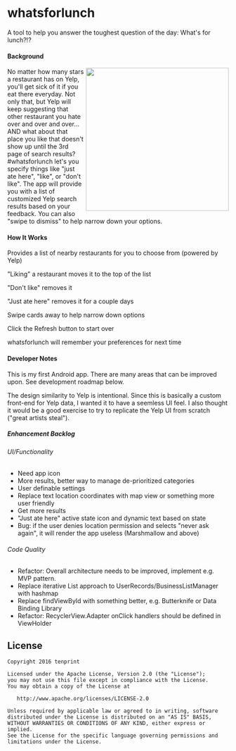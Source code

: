 # whatsforlunch
A tool to help you answer the toughest question of the day: What's for lunch?!?

#### Background
<img src="https://cloud.githubusercontent.com/assets/11450465/14229888/806b9cd6-f910-11e5-9f5f-982ea09fe3a1.gif" width="325" align="right">

No matter how many stars a restaurant has on Yelp, you'll get sick of it if you eat there everyday.  Not only that, but Yelp will keep suggesting that other restaurant you hate over and over and over...  AND what about that place you like that doesn't show up until the 3rd page of search results?  #whatsforlunch let's you specify things like "just ate here", "like", or "don't like".  The app will provide you with a list of customized Yelp search results based on your feedback.  You can also "swipe to dismiss" to help narrow down your options.

#### How It Works

Provides a list of nearby restaurants for you to choose from (powered by Yelp)

"Liking" a restaurant moves it to the top of the list

"Don't like" removes it
 
"Just ate here" removes it for a couple days

Swipe cards away to help narrow down options

Click the Refresh button to start over

whatsforlunch will remember your preferences for next time

#### Developer Notes
This is my first Android app.  There are many areas that can be improved upon.  See development roadmap below.

The design similarity to Yelp is intentional.  Since this is basically a custom front-end for Yelp data, I wanted it to have a seemless UI feel. I also thought it would be a good exercise to try to replicate the Yelp UI from scratch ("great artists steal").

##### Enhancement Backlog
###### UI/Functionality
- Need app icon
- More results, better way to manage de-prioritized categories
- User definable settings
- Replace text location coordinates with map view or something more user friendly
- Get more results
- "Just ate here" active state icon and dynamic text based on state
- Bug: if the user denies location permission and selects "never ask again", it will render the app useless (Marshmallow and above)

###### Code Quality
- Refactor: Overall architecture needs to be improved, implement e.g. MVP pattern.
- Replace iterative List approach to UserRecords/BusinessListManager with hashmap
- Replace findViewById with something better, e.g. Butterknife or Data Binding Library
- Refactor: RecyclerView.Adapter onClick handlers should be defined in ViewHolder

License
--------

    Copyright 2016 tenprint

    Licensed under the Apache License, Version 2.0 (the "License");
    you may not use this file except in compliance with the License.
    You may obtain a copy of the License at

       http://www.apache.org/licenses/LICENSE-2.0

    Unless required by applicable law or agreed to in writing, software
    distributed under the License is distributed on an "AS IS" BASIS,
    WITHOUT WARRANTIES OR CONDITIONS OF ANY KIND, either express or implied.
    See the License for the specific language governing permissions and
    limitations under the License.
